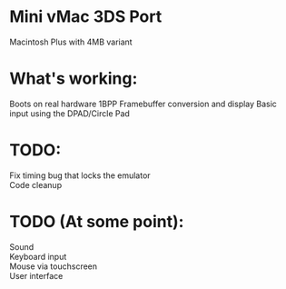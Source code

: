 # Mini vMac 3DS Port

Macintosh Plus with 4MB variant

# What's working:
Boots on real hardware
1BPP Framebuffer conversion and display
Basic input using the DPAD/Circle Pad

# TODO:
Fix timing bug that locks the emulator  
Code cleanup  

# TODO (At some point):
Sound  
Keyboard input  
Mouse via touchscreen  
User interface  

